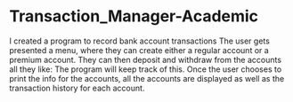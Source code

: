 # Transaction_Manager-Academic
I created a program to record bank account transactions
The user gets presented a menu, where they can create either a regular account or a premium account.
They can then deposit and withdraw from the accounts all they like: The program will keep track of this.
Once the user chooses to print the info for the accounts, all the accounts are displayed as well as the transaction history for each account.

